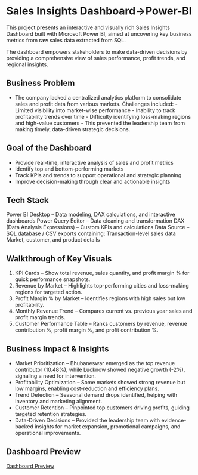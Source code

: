 # Sales Insights Dashboard->Power-BI
This project presents an interactive and visually rich Sales Insights Dashboard built with Microsoft Power BI, aimed at uncovering key business metrics from raw sales data extracted from SQL.

The dashboard empowers stakeholders to make data-driven decisions by providing a comprehensive view of sales performance, profit trends, and regional insights.

## Business Problem
- The company lacked a centralized analytics platform to consolidate sales and profit data from various markets.
Challenges included:
                - Limited visibility into market-wise performance
                - Inability to track profitability trends over time
                - Difficulty identifying loss-making regions and high-value customers
                - This prevented the leadership team from making timely, data-driven strategic decisions.

## Goal of the Dashboard
- Provide real-time, interactive analysis of sales and profit metrics
- Identify top and bottom-performing markets
- Track KPIs and trends to support operational and strategic planning
- Improve decision-making through clear and actionable insights

## Tech Stack
Power BI Desktop – Data modeling, DAX calculations, and interactive dashboards
Power Query Editor – Data cleaning and transformation
DAX (Data Analysis Expressions) – Custom KPIs and calculations
Data Source – SQL database / CSV exports containing:
          Transaction-level sales data
          Market, customer, and product details

## Walkthrough of Key Visuals
1) KPI Cards – Show total revenue, sales quantity, and profit margin % for quick performance snapshots.
2) Revenue by Market – Highlights top-performing cities and loss-making regions for targeted action.
3) Profit Margin % by Market – Identifies regions with high sales but low profitability.
4) Monthly Revenue Trend – Compares current vs. previous year sales and profit margin trends.
5) Customer Performance Table – Ranks customers by revenue, revenue contribution %, profit margin %, and profit contribution %.

## Business Impact & Insights
- Market Prioritization – Bhubaneswar emerged as the top revenue contributor (10.48%), while Lucknow showed negative growth (-2%), signaling a need for intervention.
- Profitability Optimization – Some markets showed strong revenue but low margins, enabling cost-reduction and efficiency plans.
- Trend Detection – Seasonal demand drops identified, helping with inventory and marketing alignment.
- Customer Retention – Pinpointed top customers driving profits, guiding targeted retention strategies.
- Data-Driven Decisions – Provided the leadership team with evidence-backed insights for market expansion, promotional campaigns, and operational improvements.

## Dashboard Preview
[Dashboard Preview](    )

